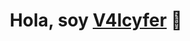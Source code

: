 
<!--Centrado de cabecera -->

<div align="center">
<h1 align="center">Hola, soy <a href="https://www.linkedin.com/in/john-jairo-rimarachin-sanchez-35aa8074/">V4lcyfer</a> 👋</h1>
</div>


<!--
### Hi there, I'm [V4lcyfer](https://durgeshsamariya.github.io)
**V4lcyfer/V4lcyfer** is a ✨ _special_ ✨ repository because its `README.md` (this file) appears on your GitHub profile.

Here are some ideas to get you started:

- 🔭 I’m currently working on ...
- 🌱 I’m currently learning ...
- 👯 I’m looking to collaborate on ...
- 🤔 I’m looking for help with ...
- 💬 Ask me about ...
- 📫 How to reach me: ...
- 😄 Pronouns: ...
- ⚡ Fun fact: ...
-->
